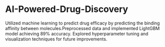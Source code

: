 # AI-Powered-Drug-Discovery
Utilized machine learning to predict drug efficacy by predicting the binding affinity between molecules.Preprocessed data and implemented LightGBM model achieving 89% accuracy. Explored hyperparameter tuning and visualization techniques for future improvements.
